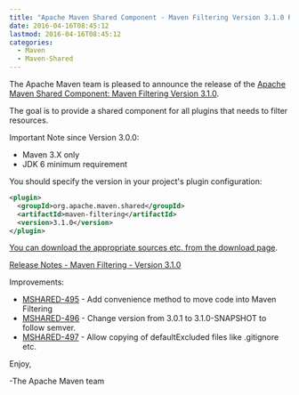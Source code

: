 ```yaml
---
title: "Apache Maven Shared Component - Maven Filtering Version 3.1.0 Released"
date: 2016-04-16T08:45:12
lastmod: 2016-04-16T08:45:12
categories:
  - Maven
  - Maven-Shared
---
```

The Apache Maven team is pleased to announce the release of the 
[Apache Maven Shared Component: Maven Filtering Version 3.1.0](https://maven.apache.org/shared/maven-filtering/).

The goal is to provide a shared component for all plugins that needs to filter
resources.

Important Note since Version 3.0.0:

 * Maven 3.X only
 * JDK 6 minimum requirement

You should specify the version in your project's plugin configuration:

```xml
<plugin>
  <groupId>org.apache.maven.shared</groupId>
  <artifactId>maven-filtering</artifactId>
  <version>3.1.0</version>
</plugin>
```

[You can download the appropriate sources etc. from the download page](https://maven.apache.org/shared/maven-filtering/download.cgi).


<!-- more -->

[Release Notes - Maven Filtering - Version 3.1.0](https://issues.apache.org/jira/secure/ReleaseNote.jspa?projectId=12317922&version=12334170)


Improvements:

 * [MSHARED-495](https://issues.apache.org/jira/browse/MSHARED-495) -  Add convenience method to move code into Maven Filtering
 * [MSHARED-496](https://issues.apache.org/jira/browse/MSHARED-496) -  Change version from 3.0.1 to 3.1.0-SNAPSHOT to follow semver.
 * [MSHARED-497](https://issues.apache.org/jira/browse/MSHARED-497) -  Allow copying of defaultExcluded files like .gitignore etc. 

Enjoy,

-The Apache Maven team
